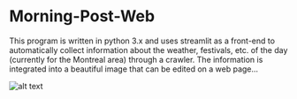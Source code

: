 # Morning-Post-Web
This program is written in python 3.x and uses streamlit as a front-end to automatically collect information about the weather, festivals, etc. of the day (currently for the Montreal area) through a crawler. The information is integrated into a beautiful image that can be edited on a web page...

![alt text]([https://github.com/[username]/[reponame]/blob/[branch]/image.jpg?raw=true](https://github.com/zangjiucheng/Morning-Post-Web/blob/main/output.png?raw=true)https://github.com/zangjiucheng/Morning-Post-Web/blob/main/output.png?raw=true)
